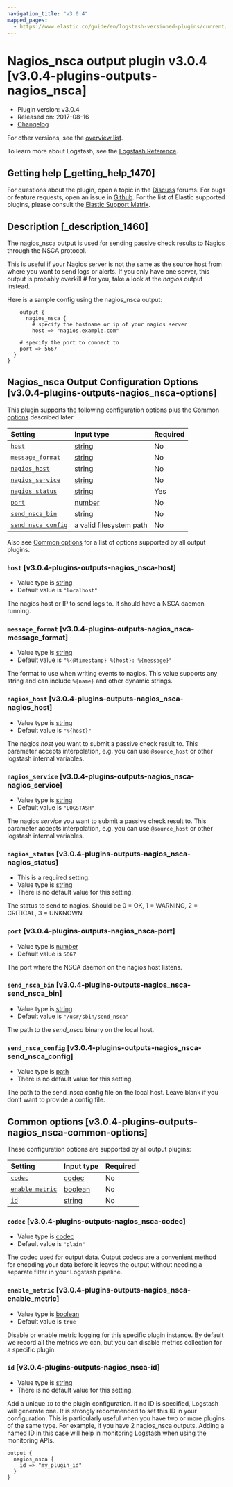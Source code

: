 ```yaml
---
navigation_title: "v3.0.4"
mapped_pages:
  - https://www.elastic.co/guide/en/logstash-versioned-plugins/current/v3.0.4-plugins-outputs-nagios_nsca.html
---
```


# Nagios_nsca output plugin v3.0.4 [v3.0.4-plugins-outputs-nagios_nsca]

* Plugin version: v3.0.4
* Released on: 2017-08-16
* [Changelog](https://github.com/logstash-plugins/logstash-output-nagios_nsca/blob/v3.0.4/CHANGELOG.md)

For other versions, see the [overview list](output-nagios_nsca-index.md).

To learn more about Logstash, see the [Logstash Reference](https://www.elastic.co/guide/en/logstash/current/index.html).

## Getting help [_getting_help_1470]

For questions about the plugin, open a topic in the [Discuss](http://discuss.elastic.co) forums. For bugs or feature requests, open an issue in [Github](https://github.com/logstash-plugins/logstash-output-nagios_nsca). For the list of Elastic supported plugins, please consult the [Elastic Support Matrix](https://www.elastic.co/support/matrix#matrix_logstash_plugins).

## Description [_description_1460]

The nagios\_nsca output is used for sending passive check results to Nagios through the NSCA protocol.

This is useful if your Nagios server is not the same as the source host from where you want to send logs or alerts. If you only have one server, this output is probably overkill # for you, take a look at the *nagios* output instead.

Here is a sample config using the nagios\_nsca output:

```
    output {
      nagios_nsca {
        # specify the hostname or ip of your nagios server
        host => "nagios.example.com"
```

```
    # specify the port to connect to
    port => 5667
  }
}
```

## Nagios_nsca Output Configuration Options [v3.0.4-plugins-outputs-nagios_nsca-options]

This plugin supports the following configuration options plus the [Common options](v3-0-4-plugins-outputs-nagios_nsca.md#v3.0.4-plugins-outputs-nagios_nsca-common-options) described later.

| Setting | Input type | Required |
| :- | :- | :- |
| [`host`](v3-0-4-plugins-outputs-nagios_nsca.md#v3.0.4-plugins-outputs-nagios_nsca-host) | [string](/lsr/value-types.md#string) | No |
| [`message_format`](v3-0-4-plugins-outputs-nagios_nsca.md#v3.0.4-plugins-outputs-nagios_nsca-message_format) | [string](/lsr/value-types.md#string) | No |
| [`nagios_host`](v3-0-4-plugins-outputs-nagios_nsca.md#v3.0.4-plugins-outputs-nagios_nsca-nagios_host) | [string](/lsr/value-types.md#string) | No |
| [`nagios_service`](v3-0-4-plugins-outputs-nagios_nsca.md#v3.0.4-plugins-outputs-nagios_nsca-nagios_service) | [string](/lsr/value-types.md#string) | No |
| [`nagios_status`](v3-0-4-plugins-outputs-nagios_nsca.md#v3.0.4-plugins-outputs-nagios_nsca-nagios_status) | [string](/lsr/value-types.md#string) | Yes |
| [`port`](v3-0-4-plugins-outputs-nagios_nsca.md#v3.0.4-plugins-outputs-nagios_nsca-port) | [number](/lsr/value-types.md#number) | No |
| [`send_nsca_bin`](v3-0-4-plugins-outputs-nagios_nsca.md#v3.0.4-plugins-outputs-nagios_nsca-send_nsca_bin) | [string](/lsr/value-types.md#string) | No |
| [`send_nsca_config`](v3-0-4-plugins-outputs-nagios_nsca.md#v3.0.4-plugins-outputs-nagios_nsca-send_nsca_config) | a valid filesystem path | No |

Also see [Common options](v3-0-4-plugins-outputs-nagios_nsca.md#v3.0.4-plugins-outputs-nagios_nsca-common-options) for a list of options supported by all output plugins.

### `host` [v3.0.4-plugins-outputs-nagios_nsca-host]

* Value type is [string](/lsr/value-types.md#string)
* Default value is `"localhost"`

The nagios host or IP to send logs to. It should have a NSCA daemon running.

### `message_format` [v3.0.4-plugins-outputs-nagios_nsca-message_format]

* Value type is [string](/lsr/value-types.md#string)
* Default value is `"%{@timestamp} %{host}: %{message}"`

The format to use when writing events to nagios. This value supports any string and can include `%{name}` and other dynamic strings.

### `nagios_host` [v3.0.4-plugins-outputs-nagios_nsca-nagios_host]

* Value type is [string](/lsr/value-types.md#string)
* Default value is `"%{host}"`

The nagios *host* you want to submit a passive check result to. This parameter accepts interpolation, e.g. you can use `@source_host` or other logstash internal variables.

### `nagios_service` [v3.0.4-plugins-outputs-nagios_nsca-nagios_service]

* Value type is [string](/lsr/value-types.md#string)
* Default value is `"LOGSTASH"`

The nagios *service* you want to submit a passive check result to. This parameter accepts interpolation, e.g. you can use `@source_host` or other logstash internal variables.

### `nagios_status` [v3.0.4-plugins-outputs-nagios_nsca-nagios_status]

* This is a required setting.
* Value type is [string](/lsr/value-types.md#string)
* There is no default value for this setting.

The status to send to nagios. Should be 0 = OK, 1 = WARNING, 2 = CRITICAL, 3 = UNKNOWN

### `port` [v3.0.4-plugins-outputs-nagios_nsca-port]

* Value type is [number](/lsr/value-types.md#number)
* Default value is `5667`

The port where the NSCA daemon on the nagios host listens.

### `send_nsca_bin` [v3.0.4-plugins-outputs-nagios_nsca-send_nsca_bin]

* Value type is [string](/lsr/value-types.md#string)
* Default value is `"/usr/sbin/send_nsca"`

The path to the *send\_nsca* binary on the local host.

### `send_nsca_config` [v3.0.4-plugins-outputs-nagios_nsca-send_nsca_config]

* Value type is [path](/lsr/value-types.md#path)
* There is no default value for this setting.

The path to the send\_nsca config file on the local host. Leave blank if you don’t want to provide a config file.

## Common options [v3.0.4-plugins-outputs-nagios_nsca-common-options]

These configuration options are supported by all output plugins:

| Setting | Input type | Required |
| :- | :- | :- |
| [`codec`](v3-0-4-plugins-outputs-nagios_nsca.md#v3.0.4-plugins-outputs-nagios_nsca-codec) | [codec](/lsr/value-types.md#codec) | No |
| [`enable_metric`](v3-0-4-plugins-outputs-nagios_nsca.md#v3.0.4-plugins-outputs-nagios_nsca-enable_metric) | [boolean](/lsr/value-types.md#boolean) | No |
| [`id`](v3-0-4-plugins-outputs-nagios_nsca.md#v3.0.4-plugins-outputs-nagios_nsca-id) | [string](/lsr/value-types.md#string) | No |

### `codec` [v3.0.4-plugins-outputs-nagios_nsca-codec]

* Value type is [codec](/lsr/value-types.md#codec)
* Default value is `"plain"`

The codec used for output data. Output codecs are a convenient method for encoding your data before it leaves the output without needing a separate filter in your Logstash pipeline.

### `enable_metric` [v3.0.4-plugins-outputs-nagios_nsca-enable_metric]

* Value type is [boolean](/lsr/value-types.md#boolean)
* Default value is `true`

Disable or enable metric logging for this specific plugin instance. By default we record all the metrics we can, but you can disable metrics collection for a specific plugin.

### `id` [v3.0.4-plugins-outputs-nagios_nsca-id]

* Value type is [string](/lsr/value-types.md#string)
* There is no default value for this setting.

Add a unique `ID` to the plugin configuration. If no ID is specified, Logstash will generate one. It is strongly recommended to set this ID in your configuration. This is particularly useful when you have two or more plugins of the same type. For example, if you have 2 nagios\_nsca outputs. Adding a named ID in this case will help in monitoring Logstash when using the monitoring APIs.

```
output {
  nagios_nsca {
    id => "my_plugin_id"
  }
}
```
